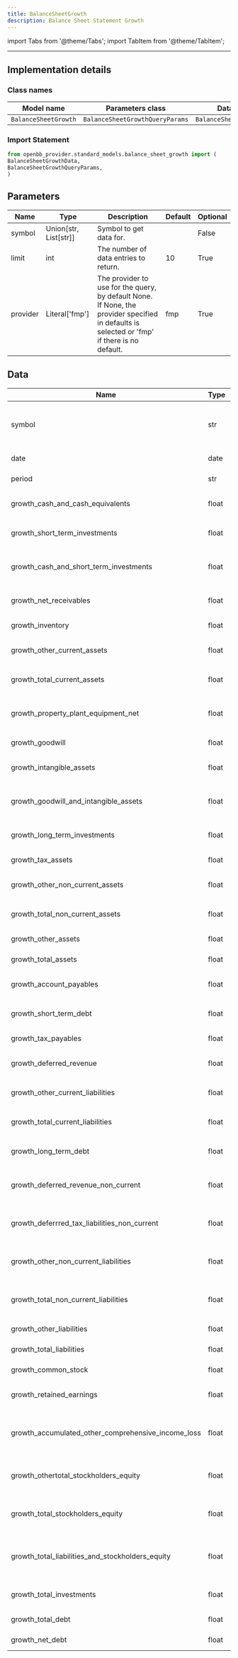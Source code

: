 ```yaml
---
title: BalanceSheetGrowth
description: Balance Sheet Statement Growth
---
```


<!-- markdownlint-disable MD012 MD031 MD033 -->

import Tabs from '@theme/Tabs';
import TabItem from '@theme/TabItem';

---

## Implementation details

### Class names

| Model name | Parameters class | Data class |
| ---------- | ---------------- | ---------- |
| `BalanceSheetGrowth` | `BalanceSheetGrowthQueryParams` | `BalanceSheetGrowthData` |

### Import Statement

```python
from openbb_provider.standard_models.balance_sheet_growth import (
BalanceSheetGrowthData,
BalanceSheetGrowthQueryParams,
)
```

## Parameters

<Tabs>
<TabItem value="standard" label="Standard">

| Name | Type | Description | Default | Optional |
| ---- | ---- | ----------- | ------- | -------- |
| symbol | Union[str, List[str]] | Symbol to get data for. |  | False |
| limit | int | The number of data entries to return. | 10 | True |
| provider | Literal['fmp'] | The provider to use for the query, by default None. If None, the provider specified in defaults is selected or 'fmp' if there is no default. | fmp | True |
</TabItem>

</Tabs>

## Data

<Tabs>
<TabItem value="standard" label="Standard">

| Name | Type | Description |
| ---- | ---- | ----------- |
| symbol | str | Symbol representing the entity requested in the data. |
| date | date | The date of the data. |
| period | str | Reporting period. |
| growth_cash_and_cash_equivalents | float | Growth rate of cash and cash equivalents. |
| growth_short_term_investments | float | Growth rate of short-term investments. |
| growth_cash_and_short_term_investments | float | Growth rate of cash and short-term investments. |
| growth_net_receivables | float | Growth rate of net receivables. |
| growth_inventory | float | Growth rate of inventory. |
| growth_other_current_assets | float | Growth rate of other current assets. |
| growth_total_current_assets | float | Growth rate of total current assets. |
| growth_property_plant_equipment_net | float | Growth rate of net property, plant, and equipment. |
| growth_goodwill | float | Growth rate of goodwill. |
| growth_intangible_assets | float | Growth rate of intangible assets. |
| growth_goodwill_and_intangible_assets | float | Growth rate of goodwill and intangible assets. |
| growth_long_term_investments | float | Growth rate of long-term investments. |
| growth_tax_assets | float | Growth rate of tax assets. |
| growth_other_non_current_assets | float | Growth rate of other non-current assets. |
| growth_total_non_current_assets | float | Growth rate of total non-current assets. |
| growth_other_assets | float | Growth rate of other assets. |
| growth_total_assets | float | Growth rate of total assets. |
| growth_account_payables | float | Growth rate of accounts payable. |
| growth_short_term_debt | float | Growth rate of short-term debt. |
| growth_tax_payables | float | Growth rate of tax payables. |
| growth_deferred_revenue | float | Growth rate of deferred revenue. |
| growth_other_current_liabilities | float | Growth rate of other current liabilities. |
| growth_total_current_liabilities | float | Growth rate of total current liabilities. |
| growth_long_term_debt | float | Growth rate of long-term debt. |
| growth_deferred_revenue_non_current | float | Growth rate of non-current deferred revenue. |
| growth_deferrred_tax_liabilities_non_current | float | Growth rate of non-current deferred tax liabilities. |
| growth_other_non_current_liabilities | float | Growth rate of other non-current liabilities. |
| growth_total_non_current_liabilities | float | Growth rate of total non-current liabilities. |
| growth_other_liabilities | float | Growth rate of other liabilities. |
| growth_total_liabilities | float | Growth rate of total liabilities. |
| growth_common_stock | float | Growth rate of common stock. |
| growth_retained_earnings | float | Growth rate of retained earnings. |
| growth_accumulated_other_comprehensive_income_loss | float | Growth rate of accumulated other comprehensive income/loss. |
| growth_othertotal_stockholders_equity | float | Growth rate of other total stockholders' equity. |
| growth_total_stockholders_equity | float | Growth rate of total stockholders' equity. |
| growth_total_liabilities_and_stockholders_equity | float | Growth rate of total liabilities and stockholders' equity. |
| growth_total_investments | float | Growth rate of total investments. |
| growth_total_debt | float | Growth rate of total debt. |
| growth_net_debt | float | Growth rate of net debt. |
</TabItem>

</Tabs>

